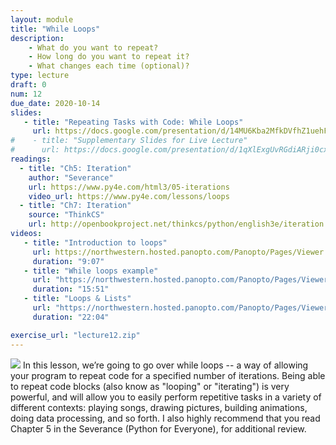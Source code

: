 ```yaml
---
layout: module
title: "While Loops"
description:
    - What do you want to repeat?
    - How long do you want to repeat it?
    - What changes each time (optional)?
type: lecture
draft: 0
num: 12
due_date: 2020-10-14
slides: 
   - title: "Repeating Tasks with Code: While Loops"
     url: https://docs.google.com/presentation/d/14MU6Kba2MfkDVfhZ1uehFQi-j_XJ2JAG8mfj73VqAJM/edit?usp=sharing
#    - title: "Supplementary Slides for Live Lecture"
#      url: https://docs.google.com/presentation/d/1qXlExgUvRGdiARji0cxktJZN881fwGT0bjfeDYkmr5k/edit?usp=sharing
readings:
  - title: "Ch5: Iteration"
    author: "Severance"
    url: https://www.py4e.com/html3/05-iterations
    video_url: https://www.py4e.com/lessons/loops
  - title: "Ch7: Iteration"
    source: "ThinkCS"
    url: http://openbookproject.net/thinkcs/python/english3e/iteration.html
videos:
   - title: "Introduction to loops"
     url: https://northwestern.hosted.panopto.com/Panopto/Pages/Viewer.aspx?id=face3e16-0900-41bf-95aa-ac5300db3cb9
     duration: "9:07"
   - title: "While loops example"
     url: "https://northwestern.hosted.panopto.com/Panopto/Pages/Viewer.aspx?id=37c3c020-0c9b-4b28-9bfe-ac5300e78956"
     duration: "15:51"
   - title: "Loops & Lists"
     url: "https://northwestern.hosted.panopto.com/Panopto/Pages/Viewer.aspx?id=05efb09d-ccd6-47ff-90a6-ac5300ec9c84"
     duration: "22:04"

exercise_url: "lecture12.zip"
---
```


<img class="module-image" src="/fall2020/assets/images/lectures/loops.gif" /> In this lesson, we’re going to go over while loops -- a way of allowing your program to repeat code for a specified number of iterations. Being able to repeat code blocks (also know as "looping" or "iterating") is very powerful, and will allow you to easily perform repetitive tasks in a variety of different contexts: playing songs, drawing pictures, building animations, doing data processing, and so forth. I also highly recommend that you read Chapter 5 in the Severance (Python for Everyone), for additional review.

